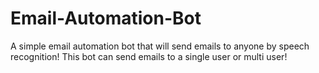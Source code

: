 # Email-Automation-Bot
A simple email automation bot that will send emails to anyone by speech recognition!
This bot can send emails to a single user or multi user!
